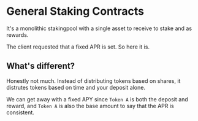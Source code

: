 # General Staking Contracts

It's a monolithic stakingpool with a single asset to receive to stake and as rewards.

The client requested that a fixed APR is set. So here it is.

## What's different?

Honestly not much. Instead of distributing tokens based on shares, it distrutes tokens based on time and your deposit alone.

We can get away with a fixed APY since `Token A` is both the deposit and reward, and `Token A` is also the base amount to say that the APR is consistent.
